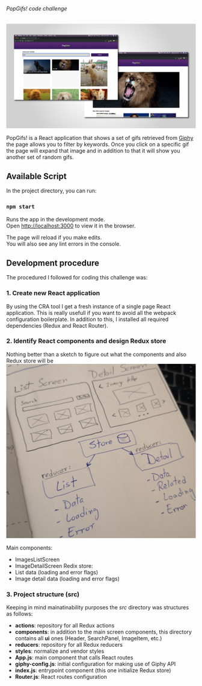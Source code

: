 ###### PopGifs! code challenge

![Cover image](https://github.com/joseivansandoya/popgifs/blob/master/assets/cover.jpg)

PopGifs! is a React application that shows a set of gifs retrieved from [Giphy](https://developers.giphy.com/) the page allows you to filter by keywords.
Once you click on a specific gif the page will expand that image and in addition to that it will show you another set of random gifs.

## Available Script

In the project directory, you can run:

### `npm start`

Runs the app in the development mode.<br>
Open [http://localhost:3000](http://localhost:3000) to view it in the browser.

The page will reload if you make edits.<br>
You will also see any lint errors in the console.

## Development procedure

The procedured I followed for coding this challenge was:

### 1. Create new React application
By using the CRA tool I get a fresh instance of a single page React application. This is really usefull if you want to avoid all the webpack configuration boilerplate.
In addition to this, I installed all required dependencies (Redux and React Router).

### 2. Identify React components and design Redux store
Nothing better than a sketch to figure out what the components and also Redux store will be
![Diagram](https://github.com/joseivansandoya/popgifs/blob/master/assets/diagram.jpg)

Main components:
- ImagesListScreen
- ImageDetailScreen
Redix store:
- List data (loading and error flags)
- Image detail data (loading and error flags)

### 3. Project structure (src)
Keeping in mind mainatinability purposes the *src* directory was structures as follows:
- **actions**: repository for all Redux actions
- **components**: in addition to the main screen components, this directory contains all **ui** ones (Header, SearchPanel, ImageItem, etc.)
- **reducers**: repository for all Redux reducers
- **styles**: normalize and vendor styles
- **App.js**: main component that calls React routes
- **giphy-config.js**: initial configuration for making use of Giphy API
- **index.js**: entrypoint component (this one initialize Redux store)
- **Router.js**: React routes configuration
